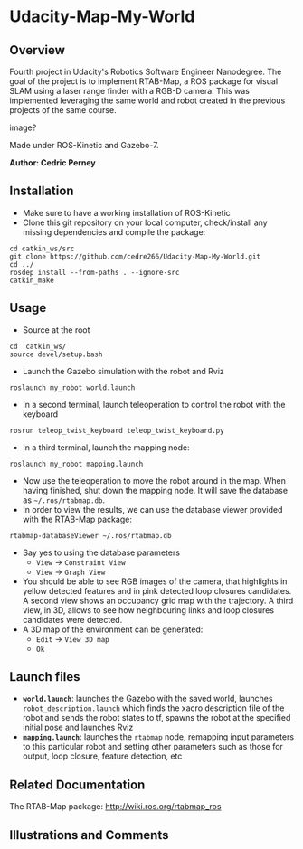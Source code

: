 # Udacity-Map-My-World

## Overview
Fourth project in Udacity's Robotics Software Engineer Nanodegree. The goal of the project is to implement RTAB-Map, a ROS package for visual SLAM using a laser range finder with a RGB-D camera.
This was implemented leveraging the same world and robot created in the previous projects of the same course.

image?

Made under ROS-Kinetic and Gazebo-7.

**Author: Cedric Perney**

## Installation
- Make sure to have a working installation of ROS-Kinetic
- Clone this git repository on your local computer, check/install any missing dependencies and compile the package:
```
cd catkin_ws/src
git clone https://github.com/cedre266/Udacity-Map-My-World.git
cd ../
rosdep install --from-paths . --ignore-src
catkin_make
```

## Usage
- Source at the root
```
cd  catkin_ws/
source devel/setup.bash
```
- Launch the Gazebo simulation with the robot and Rviz
```
roslaunch my_robot world.launch
```
- In a second terminal, launch teleoperation to control the robot with the keyboard
```
rosrun teleop_twist_keyboard teleop_twist_keyboard.py
```
- In a third terminal, launch the mapping node:
```
roslaunch my_robot mapping.launch
```
- Now use the teleoperation to move the robot around in the map. When having finished, shut down the mapping node. It will save the database as `~/.ros/rtabmap.db`.
- In order to view the results, we can use the database viewer provided with the RTAB-Map package:
```
rtabmap-databaseViewer ~/.ros/rtabmap.db
```
- Say yes to using the database parameters
    - `View` -> `Constraint View`
    - `View` -> `Graph View`
- You should be able to see RGB images of the camera, that highlights in yellow detected features and in pink detected loop closures candidates. A second view shows an occupancy grid map with the trajectory. A third view, in 3D, allows to see how neighbouring links and loop closures candidates were detected.
- A 3D map of the environment can be generated:
    - `Edit` -> `View 3D map`
    - `Ok`

## Launch files
- **`world.launch`**: launches the Gazebo with the saved world, launches `robot_description.launch` which finds the xacro description file of the robot and sends the robot states to tf, spawns the robot at the specified initial pose and launches Rviz
- **`mapping.launch`**: launches the `rtabmap` node, remapping input parameters to this particular robot and setting other parameters such as those for output, loop closure, feature detection, etc

## Related Documentation
The RTAB-Map package: http://wiki.ros.org/rtabmap_ros

## Illustrations and Comments

